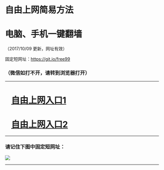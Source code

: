 ﻿# 自由上网简易方法

# 电脑、手机一键翻墙

（2017/10/09 更新，网址有效）

固定短网址：https://git.io/free99

### （微信如打不开，请转到浏览器打开）


***





# &nbsp;&nbsp; <a href="http://ft2407063.fwq-tz-1001.info/fwqtz01.html?t=100900114954 " target="_blank">自由上网入口1</a>
# &nbsp;&nbsp; <a href="http://ft101732419.fwq-tz-1002.info/fwqtz02.html?t=100900128317 " target="_blank">自由上网入口2</a>
***

### 请记住下图中固定短网址：

<img src="https://s3-us-west-2.amazonaws.com/fwq-1001/yjfq-20170905okok.png" /> 


***

